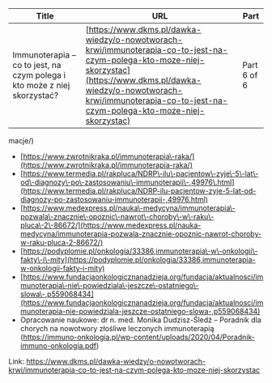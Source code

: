 | **Title**       | **URL**           | **Part**              |
|-----------------|-------------------|-----------------------|
| Immunoterapia – co to jest, na czym polega i kto może z niej skorzystać?         | [https://www.dkms.pl/dawka-wiedzy/o-nowotworach-krwi/immunoterapia-co-to-jest-na-czym-polega-kto-moze-niej-skorzystac](https://www.dkms.pl/dawka-wiedzy/o-nowotworach-krwi/immunoterapia-co-to-jest-na-czym-polega-kto-moze-niej-skorzystac)    | Part 6 of 6          |

macje/)
* [https://www.zwrotnikraka.pl/immunoterapia\-raka/](https://www.zwrotnikraka.pl/immunoterapia-raka/)
* [https://www.termedia.pl/rakpluca/NDRP\-ilu\-pacjentow\-zyje\-5\-lat\-od\-diagnozy\-po\-zastosowaniu\-immunoterapii\-,49976\.html](https://www.termedia.pl/rakpluca/NDRP-ilu-pacjentow-zyje-5-lat-od-diagnozy-po-zastosowaniu-immunoterapii-,49976.html)
* [https://www.medexpress.pl/nauka\-medycyna/immunoterapia\-pozwala\-znacznie\-opoznic\-nawrot\-choroby\-w\-raku\-pluca\-2\-86672/](https://www.medexpress.pl/nauka-medycyna/immunoterapia-pozwala-znacznie-opoznic-nawrot-choroby-w-raku-pluca-2-86672/)
* [https://podyplomie.pl/onkologia/33386,immunoterapia\-w\-onkologii\-fakty\-i\-mity](https://podyplomie.pl/onkologia/33386,immunoterapia-w-onkologii-fakty-i-mity)
* [https://www.fundacjaonkologicznanadzieja.org/fundacja/aktualnosci/immunoterapia\-nie\-powiedziala\-jeszcze\-ostatniego\-slowa\-,p559068434](https://www.fundacjaonkologicznanadzieja.org/fundacja/aktualnosci/immunoterapia-nie-powiedziala-jeszcze-ostatniego-slowa-,p559068434)
* Opracowanie naukowe: dr n. med. Monika Dudzisz\-Śledź – Poradnik dla chorych na nowotwory złośliwe leczonych immunoterapią ([https://immuno\-onkologia.pl/wp\-content/uploads/2020/04/Poradnik\-immuno\-onkologia.pdf](https://immuno-onkologia.pl/wp-content/uploads/2020/04/Poradnik-immuno-onkologia.pdf))


Link: https://www.dkms.pl/dawka-wiedzy/o-nowotworach-krwi/immunoterapia-co-to-jest-na-czym-polega-kto-moze-niej-skorzystac
